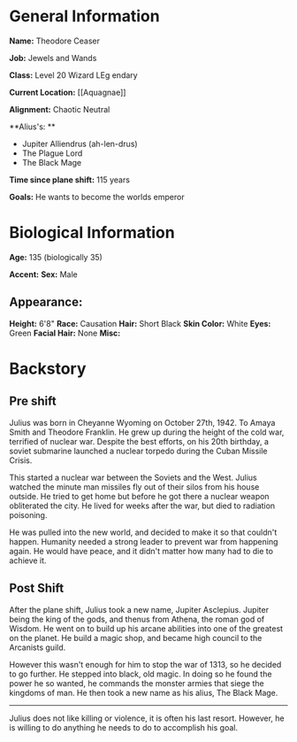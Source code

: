 # General Information
**Name:** Theodore Ceaser

**Job:** Jewels and Wands

**Class:** Level 20 Wizard LEg endary

**Current Location:** [[Aquagnae]]

**Alignment:** Chaotic Neutral

**Alius's: **
- Jupiter Alliendrus (ah-len-drus)
- The Plague Lord
- The Black Mage

**Time since plane shift:** 115 years

**Goals:** He wants to become the worlds emperor

# Biological Information
**Age:** 135 (biologically 35)

**Accent:**
**Sex:** Male

## Appearance:
**Height:** 6'8"
**Race:** Causation
**Hair:** Short Black
**Skin Color:** White
**Eyes:** Green
**Facial Hair:** None
**Misc:** 


# Backstory
## Pre shift
Julius was born in Cheyanne Wyoming on October 27th, 1942.  To Amaya Smith and Theodore Franklin. He grew up during the height of the cold war, terrified of nuclear war. Despite the best efforts, on his 20th birthday, a soviet submarine launched a nuclear torpedo during the Cuban Missile Crisis. 

This started a nuclear war between the Soviets and the West. Julius watched the minute man missiles fly out of their silos from his house outside. He tried to get home but before he got there a nuclear weapon obliterated the city. He lived for weeks after the war, but died to radiation poisoning.

He was pulled into the new world, and decided to make it so that couldn't happen. Humanity needed a strong leader to prevent war from happening again. He would have peace, and it didn't matter how many had to die to achieve it.

## Post Shift
After the plane shift, Julius took a new name, Jupiter Asclepius. Jupiter being the king of the gods, and thenus from Athena, the roman god of Wisdom. He went on to build up his arcane abilities into one of the greatest on the planet. He build a magic shop, and became high council to the Arcanists guild.

However this wasn't enough for him to stop the war of 1313, so he decided to go further. He stepped into black, old magic. In doing so he found the power he so wanted, he commands the monster armies that siege the kingdoms of man. He then took a new name as his alius, The Black Mage. 

---

Julius does not like killing or violence, it is often his last resort. However, he is willing to do anything he needs to do to accomplish his goal.




 

			

